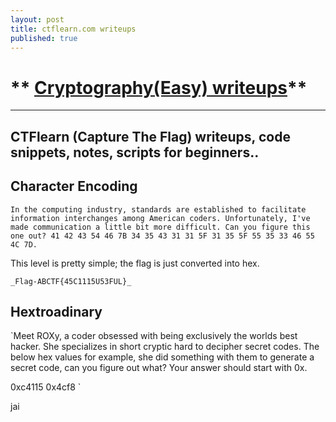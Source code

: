 ```yaml
---
layout: post
title: ctflearn.com writeups
published: true
---
```


#  ** <u>Cryptography(Easy) writeups</u>**
---
CTFlearn (Capture The Flag) writeups, code snippets, notes, scripts for beginners..
---

## Character Encoding
`In the computing industry, standards are established to facilitate information interchanges among American coders. Unfortunately, I've made communication a little bit more difficult. Can you figure this one out? 41 42 43 54 46 7B 34 35 43 31 31 5F 31 35 5F 55 35 33 46 55 4C 7D.`

This level is pretty simple; the flag is just converted into hex.

``` _Flag-ABCTF{45C1115U53FUL}_ ```
## Hextroadinary
`Meet ROXy, a coder obsessed with being exclusively the worlds best hacker. She specializes in short cryptic hard to decipher secret codes. The below hex values for example, she did something with them to generate a secret code, can you figure out what? Your answer should start with 0x.

0xc4115 0x4cf8 `

jai
